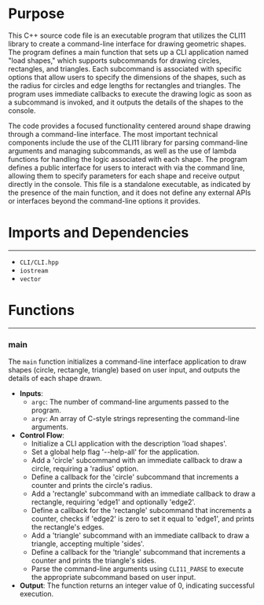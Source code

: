 # Purpose
This C++ source code file is an executable program that utilizes the CLI11 library to create a command-line interface for drawing geometric shapes. The program defines a main function that sets up a CLI application named "load shapes," which supports subcommands for drawing circles, rectangles, and triangles. Each subcommand is associated with specific options that allow users to specify the dimensions of the shapes, such as the radius for circles and edge lengths for rectangles and triangles. The program uses immediate callbacks to execute the drawing logic as soon as a subcommand is invoked, and it outputs the details of the shapes to the console.

The code provides a focused functionality centered around shape drawing through a command-line interface. The most important technical components include the use of the CLI11 library for parsing command-line arguments and managing subcommands, as well as the use of lambda functions for handling the logic associated with each shape. The program defines a public interface for users to interact with via the command line, allowing them to specify parameters for each shape and receive output directly in the console. This file is a standalone executable, as indicated by the presence of the main function, and it does not define any external APIs or interfaces beyond the command-line options it provides.
# Imports and Dependencies

---
- `CLI/CLI.hpp`
- `iostream`
- `vector`


# Functions

---
### main<!-- {{#callable:main}} -->
The `main` function initializes a command-line interface application to draw shapes (circle, rectangle, triangle) based on user input, and outputs the details of each shape drawn.
- **Inputs**:
    - `argc`: The number of command-line arguments passed to the program.
    - `argv`: An array of C-style strings representing the command-line arguments.
- **Control Flow**:
    - Initialize a CLI application with the description 'load shapes'.
    - Set a global help flag '--help-all' for the application.
    - Add a 'circle' subcommand with an immediate callback to draw a circle, requiring a 'radius' option.
    - Define a callback for the 'circle' subcommand that increments a counter and prints the circle's radius.
    - Add a 'rectangle' subcommand with an immediate callback to draw a rectangle, requiring 'edge1' and optionally 'edge2'.
    - Define a callback for the 'rectangle' subcommand that increments a counter, checks if 'edge2' is zero to set it equal to 'edge1', and prints the rectangle's edges.
    - Add a 'triangle' subcommand with an immediate callback to draw a triangle, accepting multiple 'sides'.
    - Define a callback for the 'triangle' subcommand that increments a counter and prints the triangle's sides.
    - Parse the command-line arguments using `CLI11_PARSE` to execute the appropriate subcommand based on user input.
- **Output**: The function returns an integer value of 0, indicating successful execution.


